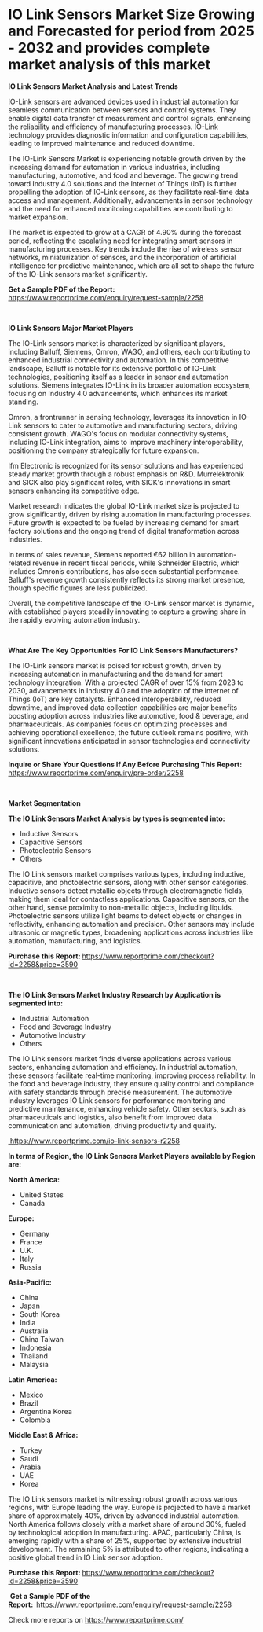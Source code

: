 <p><h1>IO Link Sensors Market Size Growing and Forecasted for period from 2025 - 2032 and provides complete market analysis of this market</h1></p><p><strong>IO Link Sensors Market Analysis and Latest Trends</strong></p>
<p><p>IO-Link sensors are advanced devices used in industrial automation for seamless communication between sensors and control systems. They enable digital data transfer of measurement and control signals, enhancing the reliability and efficiency of manufacturing processes. IO-Link technology provides diagnostic information and configuration capabilities, leading to improved maintenance and reduced downtime.</p><p>The IO-Link Sensors Market is experiencing notable growth driven by the increasing demand for automation in various industries, including manufacturing, automotive, and food and beverage. The growing trend toward Industry 4.0 solutions and the Internet of Things (IoT) is further propelling the adoption of IO-Link sensors, as they facilitate real-time data access and management. Additionally, advancements in sensor technology and the need for enhanced monitoring capabilities are contributing to market expansion.</p><p>The market is expected to grow at a CAGR of 4.90% during the forecast period, reflecting the escalating need for integrating smart sensors in manufacturing processes. Key trends include the rise of wireless sensor networks, miniaturization of sensors, and the incorporation of artificial intelligence for predictive maintenance, which are all set to shape the future of the IO-Link sensors market significantly.</p></p>
<p><strong>Get a Sample PDF of the Report:&nbsp;</strong> <a href="https://www.reportprime.com/enquiry/request-sample/2258?utm_campaign=2800&utm_medium=2&utm_source=Github&utm_content=ia&utm_term=18032025&utm_id=io-link-sensors">https://www.reportprime.com/enquiry/request-sample/2258</a></p>
<p>&nbsp;</p>
<p><strong>IO Link Sensors Major Market Players</strong></p>
<p><p>The IO-Link sensors market is characterized by significant players, including Balluff, Siemens, Omron, WAGO, and others, each contributing to enhanced industrial connectivity and automation. In this competitive landscape, Balluff is notable for its extensive portfolio of IO-Link technologies, positioning itself as a leader in sensor and automation solutions. Siemens integrates IO-Link in its broader automation ecosystem, focusing on Industry 4.0 advancements, which enhances its market standing.</p><p>Omron, a frontrunner in sensing technology, leverages its innovation in IO-Link sensors to cater to automotive and manufacturing sectors, driving consistent growth. WAGO's focus on modular connectivity systems, including IO-Link integration, aims to improve machinery interoperability, positioning the company strategically for future expansion.</p><p>Ifm Electronic is recognized for its sensor solutions and has experienced steady market growth through a robust emphasis on R&D. Murrelektronik and SICK also play significant roles, with SICK's innovations in smart sensors enhancing its competitive edge.</p><p>Market research indicates the global IO-Link market size is projected to grow significantly, driven by rising automation in manufacturing processes. Future growth is expected to be fueled by increasing demand for smart factory solutions and the ongoing trend of digital transformation across industries.</p><p>In terms of sales revenue, Siemens reported €62 billion in automation-related revenue in recent fiscal periods, while Schneider Electric, which includes Omron’s contributions, has also seen substantial performance. Balluff's revenue growth consistently reflects its strong market presence, though specific figures are less publicized.</p><p>Overall, the competitive landscape of the IO-Link sensor market is dynamic, with established players steadily innovating to capture a growing share in the rapidly evolving automation industry.</p></p>
<p>&nbsp;</p>
<p><strong>What Are The Key Opportunities For IO Link Sensors Manufacturers?</strong></p>
<p><p>The IO-Link sensors market is poised for robust growth, driven by increasing automation in manufacturing and the demand for smart technology integration. With a projected CAGR of over 15% from 2023 to 2030, advancements in Industry 4.0 and the adoption of the Internet of Things (IoT) are key catalysts. Enhanced interoperability, reduced downtime, and improved data collection capabilities are major benefits boosting adoption across industries like automotive, food & beverage, and pharmaceuticals. As companies focus on optimizing processes and achieving operational excellence, the future outlook remains positive, with significant innovations anticipated in sensor technologies and connectivity solutions.</p></p>
<p><strong>Inquire or Share Your Questions If Any Before Purchasing This Report:</strong> <a href="https://www.reportprime.com/enquiry/pre-order/2258?utm_campaign=2800&utm_medium=2&utm_source=Github&utm_content=ia&utm_term=18032025&utm_id=io-link-sensors">https://www.reportprime.com/enquiry/pre-order/2258</a></p>
<p>&nbsp;</p>
<p><strong>Market Segmentation</strong></p>
<p><strong>The IO Link Sensors Market Analysis by types is segmented into:</strong></p>
<p><ul><li>Inductive Sensors</li><li>Capacitive Sensors</li><li>Photoelectric Sensors</li><li>Others</li></ul></p>
<p><p>The IO Link sensors market comprises various types, including inductive, capacitive, and photoelectric sensors, along with other sensor categories. Inductive sensors detect metallic objects through electromagnetic fields, making them ideal for contactless applications. Capacitive sensors, on the other hand, sense proximity to non-metallic objects, including liquids. Photoelectric sensors utilize light beams to detect objects or changes in reflectivity, enhancing automation and precision. Other sensors may include ultrasonic or magnetic types, broadening applications across industries like automation, manufacturing, and logistics.</p></p>
<p><strong>Purchase this Report:&nbsp;</strong><a href="https://www.reportprime.com/checkout?id=2258&price=3590&utm_campaign=2800&utm_medium=2&utm_source=Github&utm_content=ia&utm_term=18032025&utm_id=io-link-sensors">https://www.reportprime.com/checkout?id=2258&price=3590</a></p>
<p>&nbsp;</p>
<p><strong>The IO Link Sensors Market Industry Research by Application is segmented into:</strong></p>
<p><ul><li>Industrial Automation</li><li>Food and Beverage Industry</li><li>Automotive Industry</li><li>Others</li></ul></p>
<p><p>The IO Link sensors market finds diverse applications across various sectors, enhancing automation and efficiency. In industrial automation, these sensors facilitate real-time monitoring, improving process reliability. In the food and beverage industry, they ensure quality control and compliance with safety standards through precise measurement. The automotive industry leverages IO Link sensors for performance monitoring and predictive maintenance, enhancing vehicle safety. Other sectors, such as pharmaceuticals and logistics, also benefit from improved data communication and automation, driving productivity and quality.</p></p>
<p><a href="https://www.reportprime.com/io-link-sensors-r2258?utm_campaign=2800&utm_medium=2&utm_source=Github&utm_content=ia&utm_term=18032025&utm_id=io-link-sensors">&nbsp;https://www.reportprime.com/io-link-sensors-r2258</a></p>
<p><strong>In terms of Region, the IO Link Sensors Market Players available by Region are:</strong></p>
<p>
    <p> <strong> North America: </strong>
        <ul>
            <li>United States</li>
            <li>Canada</li>
        </ul>
        </p> 
    <p> <strong> Europe: </strong>
        <ul>
            <li>Germany</li>
            <li>France</li>
            <li>U.K.</li>
            <li>Italy</li>
            <li>Russia</li>
        </ul>
        </p> 
    <p> <strong> Asia-Pacific: </strong>
        <ul>
            <li>China</li>
            <li>Japan</li>
            <li>South Korea</li>
            <li>India</li>
            <li>Australia</li>
            <li>China Taiwan</li>
            <li>Indonesia</li>
            <li>Thailand</li>
            <li>Malaysia</li>
        </ul>
        </p> 
    <p> <strong> Latin America: </strong>
        <ul>
            <li>Mexico</li>
            <li>Brazil</li>
            <li>Argentina Korea</li>
            <li>Colombia</li>
        </ul>
        </p> 
    <p> <strong> Middle East & Africa: </strong>
        <ul>
            <li>Turkey</li>
            <li>Saudi</li>
            <li>Arabia</li>
            <li>UAE</li>
            <li>Korea</li>
        </ul>
    </p>
    </p>
<p><p>The IO Link sensors market is witnessing robust growth across various regions, with Europe leading the way. Europe is projected to have a market share of approximately 40%, driven by advanced industrial automation. North America follows closely with a market share of around 30%, fueled by technological adoption in manufacturing. APAC, particularly China, is emerging rapidly with a share of 25%, supported by extensive industrial development. The remaining 5% is attributed to other regions, indicating a positive global trend in IO Link sensor adoption.</p></p>
<p><strong>Purchase this Report: </strong><a href="https://www.reportprime.com/checkout?id=2258&price=3590&utm_campaign=2800&utm_medium=2&utm_source=Github&utm_content=ia&utm_term=18032025&utm_id=io-link-sensors">https://www.reportprime.com/checkout?id=2258&price=3590</a></p>
<p>&nbsp;<strong>Get a Sample PDF of the Report:&nbsp;&nbsp;</strong><a href="https://www.reportprime.com/enquiry/request-sample/2258?utm_campaign=2800&utm_medium=2&utm_source=Github&utm_content=ia&utm_term=18032025&utm_id=io-link-sensors">https://www.reportprime.com/enquiry/request-sample/2258</a></p>
<p><strong></strong></p>
<p>Check more reports on <a href="https://www.reportprime.com/?utm_campaign=2800&utm_medium=2&utm_source=Github&utm_content=ia&utm_term=18032025&utm_id=io-link-sensors">https://www.reportprime.com/</a></p>